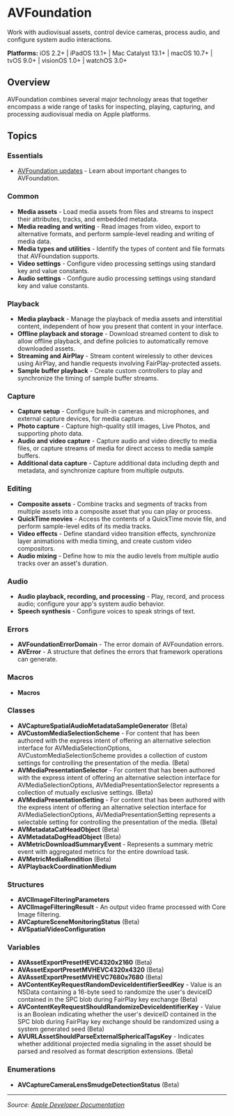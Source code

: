# AVFoundation

Work with audiovisual assets, control device cameras, process audio, and configure system audio interactions.

**Platforms:** iOS 2.2+ | iPadOS 13.1+ | Mac Catalyst 13.1+ | macOS 10.7+ | tvOS 9.0+ | visionOS 1.0+ | watchOS 3.0+

## Overview

AVFoundation combines several major technology areas that together encompass a wide range of tasks for inspecting, playing, capturing, and processing audiovisual media on Apple platforms.

## Topics

### Essentials
- [AVFoundation updates](https://developer.apple.com/documentation/avfoundation/avfoundation_updates) - Learn about important changes to AVFoundation.

### Common
- **Media assets** - Load media assets from files and streams to inspect their attributes, tracks, and embedded metadata.
- **Media reading and writing** - Read images from video, export to alternative formats, and perform sample-level reading and writing of media data.
- **Media types and utilities** - Identify the types of content and file formats that AVFoundation supports.
- **Video settings** - Configure video processing settings using standard key and value constants.
- **Audio settings** - Configure audio processing settings using standard key and value constants.

### Playback
- **Media playback** - Manage the playback of media assets and interstitial content, independent of how you present that content in your interface.
- **Offline playback and storage** - Download streamed content to disk to allow offline playback, and define policies to automatically remove downloaded assets.
- **Streaming and AirPlay** - Stream content wirelessly to other devices using AirPlay, and handle requests involving FairPlay-protected assets.
- **Sample buffer playback** - Create custom controllers to play and synchronize the timing of sample buffer streams.

### Capture
- **Capture setup** - Configure built-in cameras and microphones, and external capture devices, for media capture.
- **Photo capture** - Capture high-quality still images, Live Photos, and supporting photo data.
- **Audio and video capture** - Capture audio and video directly to media files, or capture streams of media for direct access to media sample buffers.
- **Additional data capture** - Capture additional data including depth and metadata, and synchronize capture from multiple outputs.

### Editing
- **Composite assets** - Combine tracks and segments of tracks from multiple assets into a composite asset that you can play or process.
- **QuickTime movies** - Access the contents of a QuickTime movie file, and perform sample-level edits of its media tracks.
- **Video effects** - Define standard video transition effects, synchronize layer animations with media timing, and create custom video compositors.
- **Audio mixing** - Define how to mix the audio levels from multiple audio tracks over an asset's duration.

### Audio
- **Audio playback, recording, and processing** - Play, record, and process audio; configure your app's system audio behavior.
- **Speech synthesis** - Configure voices to speak strings of text.

### Errors
- **AVFoundationErrorDomain** - The error domain of AVFoundation errors.
- **AVError** - A structure that defines the errors that framework operations can generate.

### Macros
- **Macros**

### Classes
- **AVCaptureSpatialAudioMetadataSampleGenerator** (Beta)
- **AVCustomMediaSelectionScheme** - For content that has been authored with the express intent of offering an alternative selection interface for AVMediaSelectionOptions, AVCustomMediaSelectionScheme provides a collection of custom settings for controlling the presentation of the media. (Beta)
- **AVMediaPresentationSelector** - For content that has been authored with the express intent of offering an alternative selection interface for AVMediaSelectionOptions, AVMediaPresentationSelector represents a collection of mutually exclusive settings. (Beta)
- **AVMediaPresentationSetting** - For content that has been authored with the express intent of offering an alternative selection interface for AVMediaSelectionOptions, AVMediaPresentationSetting represents a selectable setting for controlling the presentation of the media. (Beta)
- **AVMetadataCatHeadObject** (Beta)
- **AVMetadataDogHeadObject** (Beta)
- **AVMetricDownloadSummaryEvent** - Represents a summary metric event with aggregated metrics for the entire download task.
- **AVMetricMediaRendition** (Beta)
- **AVPlaybackCoordinationMedium**

### Structures
- **AVCIImageFilteringParameters**
- **AVCIImageFilteringResult** - An output video frame processed with Core Image filtering.
- **AVCaptureSceneMonitoringStatus** (Beta)
- **AVSpatialVideoConfiguration**

### Variables
- **AVAssetExportPresetHEVC4320x2160** (Beta)
- **AVAssetExportPresetMVHEVC4320x4320** (Beta)
- **AVAssetExportPresetMVHEVC7680x7680** (Beta)
- **AVContentKeyRequestRandomDeviceIdentifierSeedKey** - Value is an NSData containing a 16-byte seed to randomize the user's deviceID contained in the SPC blob during FairPlay key exchange (Beta)
- **AVContentKeyRequestShouldRandomizeDeviceIdentifierKey** - Value is an Boolean indicating whether the user's deviceID contained in the SPC blob during FairPlay key exchange should be randomized using a system generated seed (Beta)
- **AVURLAssetShouldParseExternalSphericalTagsKey** - Indicates whether additional projected media signaling in the asset should be parsed and resolved as format description extensions. (Beta)

### Enumerations
- **AVCaptureCameraLensSmudgeDetectionStatus** (Beta)

---

*Source: [Apple Developer Documentation](https://developer.apple.com/documentation/AVFoundation)*
